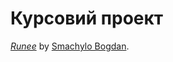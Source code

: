 # Курсовий проект


[*Runee*](http://runee.heroku.com/)
by [Smachylo Bogdan](http://bsmachylo86@gmail.com/).